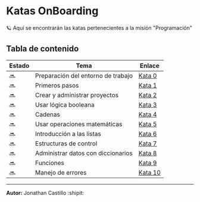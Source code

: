 # Katas OnBoarding 

🪐 Aquí se encontrarán las katas pertenecientes a la misión "Programación"

## Tabla de contenido

| Estado | Tema | Enlace |
| ---- | ---- | ---- |
| 🔜 | Preparación del entorno de trabajo | [Kata 0]() |
| 🔜 | Primeros pasos | [Kata 1]() |
| 🔜 | Crear y administrar proyectos | [Kata 2]() |
| 🔜 | Usar lógica booleana | [Kata 3]() |
| 🔜 | Cadenas | [Kata 4]() |
| 🔜 | Usar operaciones matemáticas | [Kata 5]() |
| 🔜 | Introducción a las listas | [Kata 6]() |
| 🔜 | Estructuras de control | [Kata 7]() |
| 🔜 | Administrar datos con diccionarios | [Kata 8]() |
| 🔜 | Funciones | [Kata 9]() |
| 🔜 | Manejo de errores | [Kata 10]() |


---
**Autor:** Jonathan Castillo :shipit:
